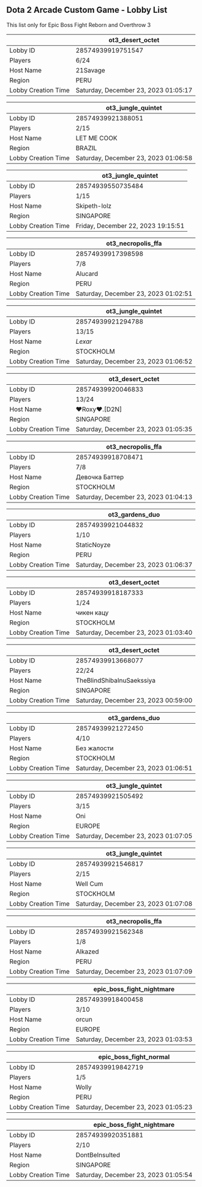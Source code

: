 ## Dota 2 Arcade Custom Game - Lobby List

This list only for Epic Boss Fight Reborn and Overthrow 3

|  | ot3_desert_octet |
| ------ | ------ |
| Lobby ID | 28574939919751547 |
| Players | 6/24 |
| Host Name | 21Savage |
| Region | PERU |
| Lobby Creation Time | Saturday, December 23, 2023 01:05:17 |


|  | ot3_jungle_quintet |
| ------ | ------ |
| Lobby ID | 28574939921388051 |
| Players | 2/15 |
| Host Name | LET ME COOK |
| Region | BRAZIL |
| Lobby Creation Time | Saturday, December 23, 2023 01:06:58 |


|  | ot3_jungle_quintet |
| ------ | ------ |
| Lobby ID | 28574939550735484 |
| Players | 1/15 |
| Host Name | Skipeth-lolz |
| Region | SINGAPORE |
| Lobby Creation Time | Friday, December 22, 2023 19:15:51 |


|  | ot3_necropolis_ffa |
| ------ | ------ |
| Lobby ID | 28574939917398598 |
| Players | 7/8 |
| Host Name | Alucard |
| Region | PERU |
| Lobby Creation Time | Saturday, December 23, 2023 01:02:51 |


|  | ot3_jungle_quintet |
| ------ | ------ |
| Lobby ID | 28574939921294788 |
| Players | 13/15 |
| Host Name | _Lexar_ |
| Region | STOCKHOLM |
| Lobby Creation Time | Saturday, December 23, 2023 01:06:52 |


|  | ot3_desert_octet |
| ------ | ------ |
| Lobby ID | 28574939920046833 |
| Players | 13/24 |
| Host Name | ♥Roxy♥.[D2N] |
| Region | SINGAPORE |
| Lobby Creation Time | Saturday, December 23, 2023 01:05:35 |


|  | ot3_necropolis_ffa |
| ------ | ------ |
| Lobby ID | 28574939918708471 |
| Players | 7/8 |
| Host Name | Девочка Баттер |
| Region | STOCKHOLM |
| Lobby Creation Time | Saturday, December 23, 2023 01:04:13 |


|  | ot3_gardens_duo |
| ------ | ------ |
| Lobby ID | 28574939921044832 |
| Players | 1/10 |
| Host Name | StaticNoyze |
| Region | PERU |
| Lobby Creation Time | Saturday, December 23, 2023 01:06:37 |


|  | ot3_desert_octet |
| ------ | ------ |
| Lobby ID | 28574939918187333 |
| Players | 1/24 |
| Host Name | чикен кацу |
| Region | STOCKHOLM |
| Lobby Creation Time | Saturday, December 23, 2023 01:03:40 |


|  | ot3_desert_octet |
| ------ | ------ |
| Lobby ID | 28574939913668077 |
| Players | 22/24 |
| Host Name | TheBlindShibaInuSaekssiya |
| Region | SINGAPORE |
| Lobby Creation Time | Saturday, December 23, 2023 00:59:00 |


|  | ot3_gardens_duo |
| ------ | ------ |
| Lobby ID | 28574939921272450 |
| Players | 4/10 |
| Host Name | Без жалости |
| Region | STOCKHOLM |
| Lobby Creation Time | Saturday, December 23, 2023 01:06:51 |


|  | ot3_jungle_quintet |
| ------ | ------ |
| Lobby ID | 28574939921505492 |
| Players | 3/15 |
| Host Name | Oni |
| Region | EUROPE |
| Lobby Creation Time | Saturday, December 23, 2023 01:07:05 |


|  | ot3_jungle_quintet |
| ------ | ------ |
| Lobby ID | 28574939921546817 |
| Players | 2/15 |
| Host Name | Well Cum |
| Region | STOCKHOLM |
| Lobby Creation Time | Saturday, December 23, 2023 01:07:08 |


|  | ot3_necropolis_ffa |
| ------ | ------ |
| Lobby ID | 28574939921562348 |
| Players | 1/8 |
| Host Name | Alkazed |
| Region | PERU |
| Lobby Creation Time | Saturday, December 23, 2023 01:07:09 |


|  | epic_boss_fight_nightmare |
| ------ | ------ |
| Lobby ID | 28574939918400458 |
| Players | 3/10 |
| Host Name | orcun |
| Region | EUROPE |
| Lobby Creation Time | Saturday, December 23, 2023 01:03:53 |


|  | epic_boss_fight_normal |
| ------ | ------ |
| Lobby ID | 28574939919842719 |
| Players | 1/5 |
| Host Name | Wolly |
| Region | PERU |
| Lobby Creation Time | Saturday, December 23, 2023 01:05:23 |


|  | epic_boss_fight_nightmare |
| ------ | ------ |
| Lobby ID | 28574939920351881 |
| Players | 2/10 |
| Host Name | DontBeInsulted |
| Region | SINGAPORE |
| Lobby Creation Time | Saturday, December 23, 2023 01:05:54 |


